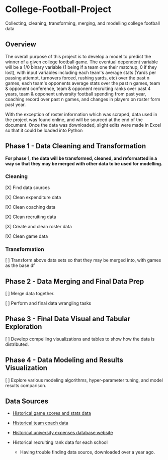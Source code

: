 # College-Football-Project
Collecting, cleaning, transforming, merging, and modelling college football data

## Overview 

The overall purpose of this project is to develop a model to predict the winner of a given college football game. The eventual dependent variable will be a 1/0 binary variable (1 being if a team one their matchup, 0 if they lost), with input variables including each team's average stats (Yards per passing attempt, turnovers forced, rushing yards, etc) over the past n games, each team's opponents average stats over the past n games, team & opponent conference, team & opponent recruiting ranks over past 4 years, team & opponent university football spending from past year, coaching record over past n games, and changes in players on roster form past year. 

With the exception of roster information which was scraped, data used in the project was found online, and will be sourced at the end of the document. Once the data was downloaded, slight edits were made in Excel so that it could be loaded into Python

## Phase 1 - Data Cleaning and Transformation
**For phase 1, the data will be transformed, cleaned, and reformatted in a way so that they may be merged with other data to be used for modelling.**

### Cleaning
[X] Find data sources

[X] Clean expenditure data

[X] Clean coaching data

[X] Clean recruiting data

[X] Create and clean roster data

[X] Clean game data

### Transformation
[ ] Transform above data sets so that they may be merged into, with games as the base df

## Phase 2 - Data Merging and Final Data Prep

[ ] Merge data together.

[ ] Perform and final data wrangling tasks

## Phase 3 - Final Data Visual and Tabular Exploration

[ ] Develop compelling visualizations and tables to show how the data is distributed.

## Phase 4 - Data Modeling and Results Visualization

[ ] Explore various modeling algorithms, hyper-parameter tuning, and model results comparison.

## Data Sources

* [Historical game scores and stats data](https://github.com/cjmasini/football_predictor/blob/master/CFB%202011%202018.xlsx "Game data")
  
* [Historical team coach data](https://docs.google.com/spreadsheets/d/1UXbBC7T4NtN1JwJs6Gk5Qm_y_pI1JXnOFtVuE3Iu3OQ/edit#gid=0)
  
* [Historical university expenses database website](http://cafidatabase.knightcommission.org/fbs)
  
* Historical recruiting rank data for each school
  * Having trouble finding data source, downloaded over a year ago.
